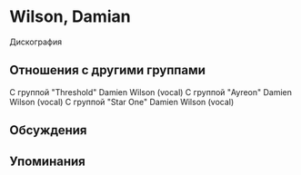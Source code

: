 # Wilson, Damian

Дискография

## Отношения с другими группами

C группой "Threshold" Damien Wilson (vocal)
C группой "Ayreon" Damien Wilson (vocal)
C группой "Star One" Damien Wilson (vocal)

## Обсуждения


## Упоминания


